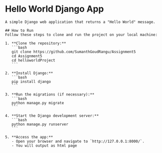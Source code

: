 # Hello World Django App

    A simple Django web application that returns a "Hello World" message. 
    
    ## How to Run
    Follow these steps to clone and run the project on your local machine:

    1. **Clone the repository:**
       ```bash
       git clone https://github.com/SumanthGoudRangu/Assignment5
       cd Assignment5
       cd helloworldProject
       ```

    2. **Install Django:**
       ```bash
       pip install django
       ```

    3. **Run the migrations (if necessary):**
       ```bash
       python manage.py migrate
       ```

    4. **Start the Django development server:**
       ```bash
       python manage.py runserver
       ```

    5. **Access the app:**
       - Open your browser and navigate to `http://127.0.0.1:8000/`.
       - You will output as html page